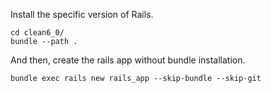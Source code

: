 Install the specific version of Rails.

```
cd clean6_0/
bundle --path .
```

And then, create the rails app without bundle installation.

```
bundle exec rails new rails_app --skip-bundle --skip-git
```

